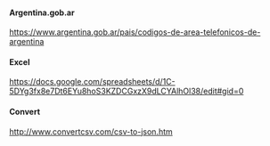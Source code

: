 #### Argentina.gob.ar
https://www.argentina.gob.ar/pais/codigos-de-area-telefonicos-de-argentina
#### Excel
https://docs.google.com/spreadsheets/d/1C-5DYg3fx8e7Dt6EYu8hoS3KZDCGxzX9dLCYAlhOl38/edit#gid=0
#### Convert
http://www.convertcsv.com/csv-to-json.htm